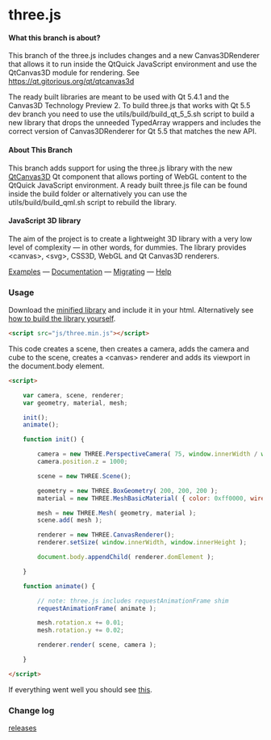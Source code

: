 three.js
========
#### What this branch is about? ####

This branch of the three.js includes changes and a new Canvas3DRenderer that allows it to run inside the QtQuick JavaScript environment and use the QtCanvas3D module for rendering. See https://qt.gitorious.org/qt/qtcanvas3d 

The ready built libraries are meant to be used with Qt 5.4.1 and the Canvas3D Technology Preview 2. To build three.js that works with Qt 5.5 dev branch you need to use the utils/build/build_qt_5_5.sh script to build a new library that drops the unneeded TypedArray wrappers and includes the correct version of Canvas3DRenderer for Qt 5.5 that matches the new API.

#### About This Branch ####

This branch adds support for using the three.js library with the new [QtCanvas3D](https://codereview.qt-project.org/#/admin/projects/qt/qtcanvas3d) Qt component that allows porting of WebGL content to the QtQuick JavaScript environment.
A ready built three.js file can be found inside the build folder or alternatively you can use the utils/build/build_qml.sh script to rebuild the library.

#### JavaScript 3D library ####

The aim of the project is to create a lightweight 3D library with a very low level of complexity — in other words, for dummies. The library provides &lt;canvas&gt;, &lt;svg&gt;, CSS3D, WebGL and Qt Canvas3D renderers.

[Examples](http://threejs.org/) — [Documentation](http://threejs.org/docs/) — [Migrating](https://github.com/mrdoob/three.js/wiki/Migration) — [Help](http://stackoverflow.com/questions/tagged/three.js)

### Usage ###

Download the [minified library](http://threejs.org/build/three.min.js) and include it in your html.
Alternatively see [how to build the library yourself](https://github.com/mrdoob/three.js/wiki/build.py,-or-how-to-generate-a-compressed-Three.js-file).

```html
<script src="js/three.min.js"></script>
```

This code creates a scene, then creates a camera, adds the camera and cube to the scene, creates a &lt;canvas&gt; renderer and adds its viewport in the document.body element.

```html
<script>

	var camera, scene, renderer;
	var geometry, material, mesh;

	init();
	animate();

	function init() {

		camera = new THREE.PerspectiveCamera( 75, window.innerWidth / window.innerHeight, 1, 10000 );
		camera.position.z = 1000;

		scene = new THREE.Scene();

		geometry = new THREE.BoxGeometry( 200, 200, 200 );
		material = new THREE.MeshBasicMaterial( { color: 0xff0000, wireframe: true } );

		mesh = new THREE.Mesh( geometry, material );
		scene.add( mesh );

		renderer = new THREE.CanvasRenderer();
		renderer.setSize( window.innerWidth, window.innerHeight );

		document.body.appendChild( renderer.domElement );

	}

	function animate() {

		// note: three.js includes requestAnimationFrame shim
		requestAnimationFrame( animate );

		mesh.rotation.x += 0.01;
		mesh.rotation.y += 0.02;

		renderer.render( scene, camera );

	}

</script>
```
If everything went well you should see [this](http://jsfiddle.net/Gy4w7/).

### Change log ###

[releases](https://github.com/mrdoob/three.js/releases)

